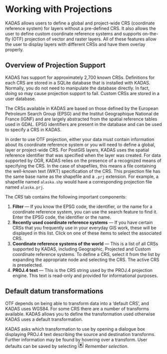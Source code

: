 # Working with Projections <a name="working-with-projections"></a>

KADAS allows users to define a global and project-wide CRS (coordinate reference system) for layers without a pre-defined CRS. It also allows the user to define custom coordinate reference systems and supports on-the-fly (OTF) projection of vector and raster layers. All of these features allow the user to display layers with different CRSs and have them overlay properly.


## Overview of Projection Support <a name="overview-of-projection-support"></a>

KADAS has support for approximately 2,700 known CRSs. Definitions for each CRS are stored in a SQLite database that is installed with KADAS. Normally, you do not need to manipulate the database directly. In fact, doing so may cause projection support to fail. Custom CRSs are stored in a user database.

The CRSs available in KADAS are based on those defined by the European Petroleum Search Group (EPSG) and the Institut Geographique National de France (IGNF) and are largely abstracted from the spatial reference tables used in GDAL. EPSG identifiers are present in the database and can be used to specify a CRS in KADAS.

In order to use OTF projection, either your data must contain information about its coordinate reference system or you will need to define a global, layer or project-wide CRS. For PostGIS layers, KADAS uses the spatial reference identifier that was specified when the layer was created. For data supported by OGR, KADAS relies on the presence of a recognized means of specifying the CRS. In the case of shapefiles, this means a file containing the well-known text (WKT) specification of the CRS. This projection file has the same base name as the shapefile and a `.prj` extension. For example, a shapefile named `alaska.shp` would have a corresponding projection file named `alaska.prj`.

The *CRS* tab contains the following important components:

1.  **Filter** — If you know the EPSG code, the identifier, or the name for a coordinate reference system, you can use the search feature to find it. Enter the EPSG code, the identifier or the name.
2.  **Recently used coordinate reference systems** — If you have certain CRSs that you frequently use in your everyday GIS work, these will be displayed in this list. Click on one of these items to select the associated CRS.
3.  **Coordinate reference systems of the world** — This is a list of all CRSs supported by KADAS, including Geographic, Projected and Custom coordinate reference systems. To define a CRS, select it from the list by expanding the appropriate node and selecting the CRS. The active CRS is preselected.
4.  **PROJ.4 text** — This is the CRS string used by the PROJ.4 projection engine. This text is read-only and provided for informational purposes.

## Default datum transformations <a name="default-datum-transformations"></a>

OTF depends on being able to transform data into a ‘default CRS’, and KADAS uses WGS84. For some CRS there are a number of transforms available. KADAS allows you to define the transformation used otherwise KADAS uses a default transformation.

KADAS asks which transformation to use by opening a dialogue box displaying PROJ.4 text describing the source and destination transforms. Further information may be found by hovering over a transform. User defaults can be saved by selecting ![radiobuttonon](../../images/radiobuttonon.png) *Remember selection*.




